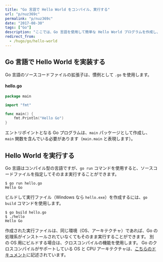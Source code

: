 ```yaml
---
title: "Go 言語で Hello World をコンパイル、実行する"
url: "p/nuz369c"
permalink: "p/nuz369c"
date: "2017-08-30"
tags: ["Go"]
description: "ここでは、Go 言語を使用して簡単な Hello World プログラムを作成し、コンパイル、実行してみます。"
redirect_from:
  - /hugo/go/hello-world
---
```


Go 言語で Hello World を実装する
----

Go 言語のソースコードファイルの拡張子は、慣例として `.go` を使用します。

#### hello.go

~~~ go
package main

import "fmt"

func main() {
	fmt.Println("Hello Go")
}
~~~

エントリポイントとなる Go プログラムは、`main` パッケージとして作成し、`main` 関数を含んでいる必要があります（`main.main` と表現します）。


Hello World を実行する
----

Go 言語はコンパイル型の言語ですが、`go run` コマンドを使用すると、ソースコードファイルを指定してそのまま実行することができます。

~~~
$ go run hello.go
Hello Go
~~~

ビルドして実行ファイル（Windows なら `hello.exe`）を作成するには、`go build` コマンドを使用します。

~~~
$ go build hello.go
$ ./hello
Hello Go
~~~

作成された実行ファイルは、同じ環境（OS、アーキテクチャ）であれば、Go の処理系がインストールされていなくてもそのまま実行することができます。
別の OS 用にビルドする場合は、クロスコンパイルの機能を使用します。
Go のクロスコンパイルがサポートしている OS と CPU アーキテクチャは、[こちらのドキュメント](https://golang.org/doc/install/source#environment)に記述されています。

